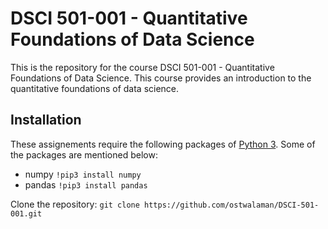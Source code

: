 # DSCI 501-001 - Quantitative Foundations of Data Science

This is the repository for the course DSCI 501-001 - Quantitative Foundations of Data Science.
This course provides an introduction to the quantitative foundations of data science.

## Installation

These assignements require the following packages of [Python 3](https://www.python.org/downloads/).
Some of the packages are mentioned below:

- numpy ```!pip3 install numpy```
- pandas ```!pip3 install pandas```

Clone the repository: ```git clone https://github.com/ostwalaman/DSCI-501-001.git```